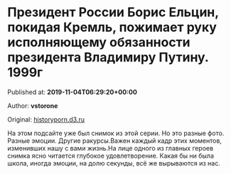 
# Президент России Борис Ельцин, покидая Кремль, пожимает руку исполняющему обязанности президента Владимиру Путину. 1999г

Published at: **2019-11-04T06:29:20+00:00**

Author: **vstorone**

Original: [historyporn.d3.ru](https://historyporn.d3.ru/prezident-rossii-boris-eltsin-pokidaia-kreml-pozhimaet-ruku-ispolniaiushchemu-obiazannosti-prezidenta-vladimiru-putinu-1999g-1871559/)

На этом подсайте уже был снимок из этой серии. Но это разные фото. Разные эмоции. Другие ракурсы.Важен каждый кадр этих моментов, изменивших нашу с вами жизнь.На лице одного из главных героев снимка ясно читается глубокое удовлетворение. Какая бы ни была школа, иногда эмоции, на долю секунды, всё же вырываются из нас.
